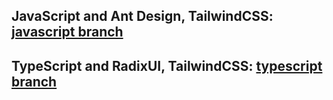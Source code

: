 ## JavaScript and Ant Design, TailwindCSS: [javascript branch](https://github.com/Tyrese-FullStackGenius/Sanity-React-Simple-CMS/tree/javascript)

## TypeScript and RadixUI, TailwindCSS: [typescript branch](https://github.com/Tyrese-FullStackGenius/Sanity-React-Simple-CMS/tree/typescript)
